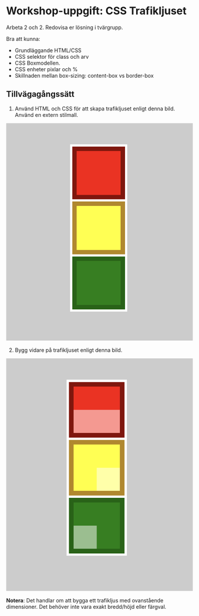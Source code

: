 # Workshop-uppgift: CSS Trafikljuset

Arbeta 2 och 2. Redovisa er lösning i tvärgrupp. 

Bra att kunna:
  - Grundläggande HTML/CSS
  - CSS selektor för class och arv
  - CSS Boxmodellen. 
  - CSS enheter pixlar och %
  - Skillnaden mellan box-sizing: content-box vs border-box

## Tillvägagångssätt

1. Använd HTML och CSS för att skapa trafikljuset enligt denna bild. Använd en extern stilmall.

![This is an image](https://github.com/chasacademy-sandra-larsson/css-basic--traffic-light/blob/main/trafficlight.png)

2. Bygg vidare på trafikljuset enligt denna bild.

![This is an image](https://github.com/chasacademy-sandra-larsson/css-basic--traffic-light/blob/main/trafficlight-bonus.png)

**Notera**: Det handlar om att bygga ett trafikljus med ovanstående dimensioner. Det behöver inte vara exakt bredd/höjd eller färgval.





